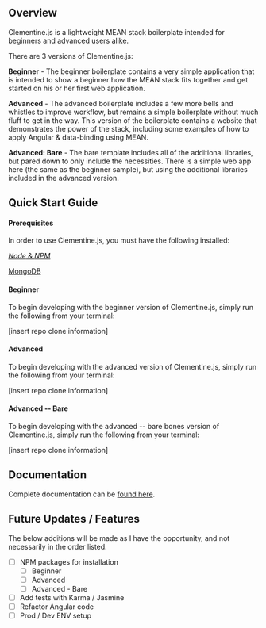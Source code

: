 ## Overview

Clementine.js is a lightweight MEAN stack boilerplate intended for beginners and advanced users alike. 

There are 3 versions of Clementine.js:

**Beginner** - The beginner boilerplate contains a very simple application that is intended to show a beginner how the MEAN stack fits together and get started on his or her first web application.

**Advanced** - The advanced boilerplate includes a few more bells and whistles to improve workflow, but remains a simple boilerplate without much fluff to get in the way. This version of the boilerplate contains a website that demonstrates the power of the stack, including some examples of how to apply Angular & data-binding using MEAN.

**Advanced: Bare** - The bare template includes all of the additional libraries, but pared down to only include the necessities. There is a simple web app here (the same as the beginner sample), but using the additional libraries included in the advanced version.

## Quick Start Guide

#### Prerequisites

In order to use Clementine.js, you must have the following installed:

[_Node_ & _NPM_](https://nodejs.org/)

[MongoDB](http://www.mongodb.org/)

#### Beginner
To begin developing with the beginner version of Clementine.js, simply run the following from your terminal:

[insert repo clone information]

#### Advanced
To begin developing with the advanced version of Clementine.js, simply run the following from your terminal:

[insert repo clone information]

#### Advanced -- Bare
To begin developing with the advanced -- bare bones version of Clementine.js, simply run the following from your terminal:

[insert repo clone information]

## Documentation

Complete documentation can be [found here](http://johnstonbl01.github.io/clementinejs).

## Future Updates / Features

The below additions will be made as I have the opportunity, and not necessarily in the order listed.

- [ ] NPM packages for installation
	- [ ] Beginner
	- [ ] Advanced
	- [ ] Advanced - Bare
- [ ] Add tests with Karma / Jasmine
- [ ] Refactor Angular code
- [ ] Prod / Dev ENV setup